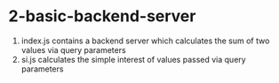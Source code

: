 # 2-basic-backend-server
1) index.js contains a backend server which calculates the sum of two values via query parameters
2) si.js calculates the simple interest of values passed via query parameters

